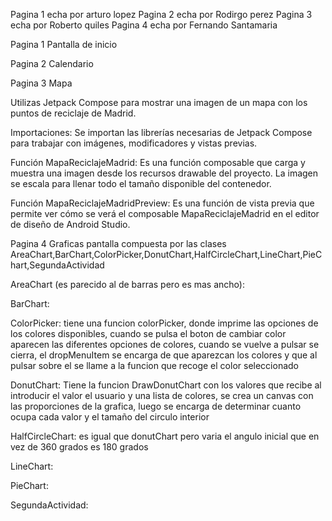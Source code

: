 Pagina 1 echa por arturo lopez
Pagina 2 echa por Rodirgo perez
Pagina 3 echa por Roberto quiles
Pagina 4 echa por Fernando Santamaria


Pagina 1 Pantalla de inicio

Pagina 2 Calendario

Pagina 3 Mapa

Utilizas Jetpack Compose para mostrar una imagen de un mapa con los puntos de reciclaje de Madrid.

Importaciones: Se importan las librerías necesarias de Jetpack Compose para trabajar con imágenes, modificadores y vistas previas.

Función MapaReciclajeMadrid: Es una función composable que carga y muestra una imagen desde los recursos drawable del proyecto. La imagen se escala para llenar todo el tamaño disponible del contenedor.

Función MapaReciclajeMadridPreview: Es una función de vista previa que permite ver cómo se verá el composable MapaReciclajeMadrid en el editor de diseño de Android Studio.

Pagina 4 Graficas
pantalla compuesta por las clases AreaChart,BarChart,ColorPicker,DonutChart,HalfCircleChart,LineChart,PieChart,SegundaActividad

AreaChart (es parecido al de barras pero es mas ancho):


BarChart:


ColorPicker:
tiene una funcion colorPicker, donde imprime las opciones de los colores disponibles, cuando se pulsa el boton de cambiar color aparecen las diferentes opciones de colores, cuando se vuelve a pulsar se cierra, el dropMenuItem se encarga de que aparezcan los colores y que al pulsar sobre el se llame a la funcion que recoge el color seleccionado

DonutChart:
Tiene la funcion DrawDonutChart con los valores que recibe al introducir el valor el usuario y una lista de colores, se crea un canvas con las proporciones de la grafica, luego se encarga de determinar cuanto ocupa cada valor y el tamaño del circulo interior

HalfCircleChart:
es igual que donutChart pero varia el angulo inicial que en vez de 360 grados es 180 grados

LineChart:


PieChart:


SegundaActividad:
